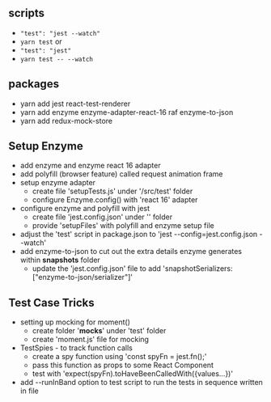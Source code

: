 ## scripts
* ```"test": "jest --watch"```
* ```yarn test```
or
* ```"test": "jest"```
* ```yarn test -- --watch```

## packages
* yarn add jest react-test-renderer
* yarn add enzyme enzyme-adapter-react-16 raf enzyme-to-json
* yarn add redux-mock-store

## Setup Enzyme
* add enzyme and enzyme react 16 adapter
* add polyfill (browser feature) called request animation frame
* setup enzyme adapter
  * create file 'setupTests.js' under '<root>/src/test' folder
  * configure Enzyme.config() with 'react 16' adapter
* configure enzyme and polyfill with jest
  * create file 'jest.config.json' under '<root>' folder
  * provide 'setupFiles' with polyfill and enzyme setup file
* adjust the 'test' script in package.json to 'jest --config=jest.config.json --watch'
* add enzyme-to-json to cut out the extra details enzyme generates within __snapshots__ folder
  * update the 'jest.config.json' file to add 'snapshotSerializers: ["enzyme-to-json/serializer"]'

## Test Case Tricks
* setting up mocking for moment()
  * create folder '__mocks__' under 'test' folder
  * create 'moment.js' file for mocking
* TestSpies - to track function calls
  * create a spy function using 'const spyFn = jest.fn();'
  * pass this function as props to some React Component
  * test with 'expect(spyFn).toHaveBeenCalledWith({values...})'
* add --runInBand option to test script to run the tests in sequence written in file
